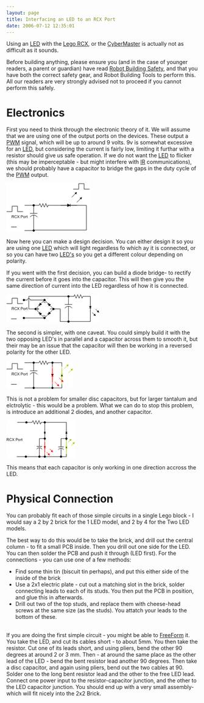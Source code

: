 ```yaml
---
layout: page
title: Interfacing an LED to an RCX Port
date: 2006-07-12 12:35:01
---
```

<p>Using an <a href="/wiki/led.html" title="Light Emitting Diode">LED</a> with the <a href="/wiki/rcx.html" title="The Lego RCX">Lego RCX</a>, or the <a href="/wiki/cybermaster.html" title="CyberMaster">CyberMaster</a> is actually not as difficult as it sounds.
</p>
<p>Before building anything, please ensure you (and in the case of younger readers, a parent or guardian) have read <a href="/wiki/robot_building_safety.html" title="Building robots can be dangerous - tips to help your safety">Robot Building Safety</a>, and that you have both the correct safety gear, and Robot Building Tools to perform this. All our readers are very strongly advised not to proceed if you cannot perform this safely.
</p>
<h1 id="Electronics">Electronics</h1>
<p>First you need to think through the electronic theory of it. We will assume that we are using one of the output ports on the devices. These output a <a href="/wiki/pwm.html" title="Pulse Width Modulation">PWM</a> signal, which will be up to around 9 volts. 9v is somewhat excessive for an <a href="/wiki/led.html" title="Light Emitting Diode">LED</a>, but considering the current is fairly low, limiting it furthar with a resistor should give us safe operation. If we do not want the <a href="/wiki/led.html" title="Light Emitting Diode">LED</a> to flicker (this may be imperceptable - but might interfere with <a href="/wiki/infra_red.html" title="A type of EM radiation commonly used for digital communications">IR</a> communications), we should probably have a capacitor to bridge the gaps in the duty cycle of the <a href="/wiki/pwm.html" title="Pulse Width Modulation">PWM</a> output.
</p>
<p><img class="img-responsive" src="/galleries/gallery-1-common-images/147-rcxled1.png"/>
</p>
<p>Now here you can make a design decision. You can either design it so you are using one <a href="/wiki/led.html" title="Light Emitting Diode">LED</a> which will light regardless fo which ay it is connected, or so you can have two <a href="/wiki/led.html" title="Light Emitting Diode">LED's</a> so you get a different colour depending on polarity.
</p>
<p>If you went with the first decision, you can build a diode bridge- to rectify the current before it goes into the capacitor. This will then give you the same direction of current into the LED regardless of how it is connected.
</p>
<p><img class="img-responsive" src="/galleries/gallery-1-common-images/148-rcxled2.png"/>
</p>
<p>The second is simpler, with one caveat. You could simply build it with the two opposing LED's in parallel and a capacitor across them to smooth it, but their may be an issue that the capacitor will then be working in a reversed polarity for the other LED.
</p>
<p><img class="img-responsive" src="/galleries/gallery-1-common-images/149-rcxled3.png"/>
</p>
<p>This is not a problem for smaller disc capacitors, but for larger tantalum and elctrolytic - this would be a problem. What we can do to stop this problem, is introduce an additional 2 diodes, and another capacitor.
</p>
<p><img class="img-responsive" src="/galleries/gallery-1-common-images/150-rcxled4.png"/>
</p>
<p>This means that each capacitor is only working in one direction accross the LED.
</p>
<h1 id="Physical_Connection">Physical Connection</h1>
<p>You can probably fit each of those simple circuits in a single Lego block - I would say a 2 by 2 brick for the 1 LED model, and 2 by 4 for the Two LED models.
</p>
<p>The best way to do this would be to take the brick, and drill out the central column - to fit a small PCB inside. Then you drill out one side for the LED. You can then solder the PCB and push it through (LED first).  For the connections - you can use one of a few methods:
</p>
<ul><li> Find some thin tin (biscuit tin perhaps), and put this either side of the inside of the brick
</li><li> Use a 2x1 electric plate - cut out a matching slot in the brick, solder connecting leads to each of its studs. You then put the PCB in position, and glue this in afterwards.
</li><li> Drill out two of the top studs, and replace them with cheese-head screws at the same size (as the studs). You attatch your leads to the bottom of these.
</li></ul><p>
<br/>If you are doing the first simple circuit - you might be able to <a href="/wiki/freeform.html" title="FreeForm">FreeForm</a> it. You take the LED, and cut its cables short - to about 5mm. You then take the resistor. Cut one of its leads short, and using pliers, bend the other 90 degrees at around 2 or 3 mm. Then - at around the same place as the other lead of the LED - bend the bent resistor lead another 90 degrees. Then take a disc capacitor, and again using pliers, bend out the two cables at 90. Solder one to the long bent resistor lead and the other to the free LED lead. Connect one power input to the resistor-capacitor junction, and the other to the LED capacitor junction. You should end up with a very small assembly- which will fit nicely into the 2x2 Brick.
</p>
